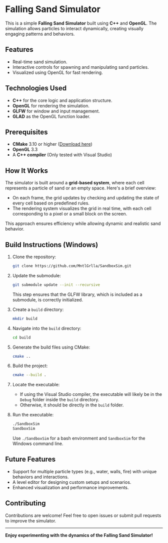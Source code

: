 # Falling Sand Simulator

This is a simple **Falling Sand Simulator** built using **C++** and **OpenGL**. The simulation allows particles to interact dynamically, creating visually engaging patterns and behaviors.

## Features

- Real-time sand simulation.
- Interactive controls for spawning and manipulating sand particles.
- Visualized using OpenGL for fast rendering.

## Technologies Used

- **C++** for the core logic and application structure.
- **OpenGL** for rendering the simulation.
- **GLFW** for window and input management.
- **GLAD** as the OpenGL function loader.

## Prerequisites

- **CMake** 3.10 or higher ([Download here](https://cmake.org/download/))
- **OpenGL** 3.3
- A **C++ compiler** (Only tested with Visual Studio)

## How It Works

The simulator is built around a **grid-based system**, where each cell represents a particle of sand or an empty space. Here's a brief overview:

- On each frame, the grid updates by checking and updating the state of every cell based on predefined rules.
- The rendering system visualizes the grid in real time, with each cell corresponding to a pixel or a small block on the screen.

This approach ensures efficiency while allowing dynamic and realistic sand behavior.

## Build Instructions (Windows)

1. Clone the repository:

   ```sh
   git clone https://github.com/MntlGrlla/SandboxSim.git
   ```

2. Update the submodule:

   ```sh
   git submodule update --init --recursive
   ```

   This step ensures that the GLFW library, which is included as a submodule, is correctly initialized.

3. Create a `build` directory:

   ```sh
   mkdir build
   ```

4. Navigate into the `build` directory:

   ```sh
   cd build
   ```

5. Generate the build files using CMake:

   ```sh
   cmake ..
   ```

6. Build the project:

   ```sh
   cmake --build .
   ```

7. Locate the executable:

   - If using the Visual Studio compiler, the executable will likely be in the `Debug` folder inside the `build` directory.
   - Otherwise, it should be directly in the `build` folder.

8. Run the executable:

   ```sh
   ./SandboxSim
   SandboxSim
   ```

   Use `./SandboxSim` for a bash environment and `SandboxSim` for the Windows command line.

## Future Features

- Support for multiple particle types (e.g., water, walls, fire) with unique behaviors and interactions.
- A level editor for designing custom setups and scenarios.
- Enhanced visualization and performance improvements.

## Contributing

Contributions are welcome! Feel free to open issues or submit pull requests to improve the simulator.

---

**Enjoy experimenting with the dynamics of the Falling Sand Simulator!**

